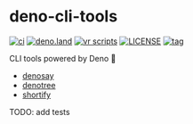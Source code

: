 # deno-cli-tools

[![ci](https://github.com/kawarimidoll/deno-cli-tools/workflows/ci/badge.svg)](.github/workflows/ci.yml)
[![deno.land](https://img.shields.io/badge/deno-%5E1.0.0-green?logo=deno)](https://deno.land)
[![vr scripts](https://badges.velociraptor.run/flat.svg)](https://velociraptor.run)
[![LICENSE](https://img.shields.io/badge/license-MIT-brightgreen)](LICENSE)
[![tag](https://img.shields.io/github/v/tag/kawarimidoll/deno-cli-tools?sort=semver)](tags)

CLI tools powered by Deno 🦕

- [denosay](denosay)
- [denotree](denotree)
- [shortify](shortify)

TODO: add tests
